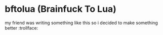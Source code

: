 # bftolua (Brainfuck To Lua)
my friend was writing something like this so i decided to make something better :trollface:
